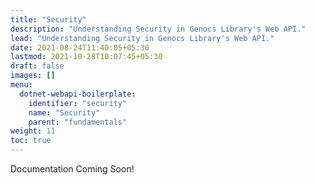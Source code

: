 ```yaml
---
title: "Security"
description: "Understanding Security in Genocs Library's Web API."
lead: "Understanding Security in Genocs Library's Web API."
date: 2021-08-24T11:40:05+05:30
lastmod: 2021-10-28T10:07:45+05:30
draft: false
images: []
menu:
  dotnet-webapi-boilerplate:
    identifier: "security"
    name: "Security"
    parent: "fundamentals"
weight: 11
toc: true
---
```


Documentation Coming Soon!
